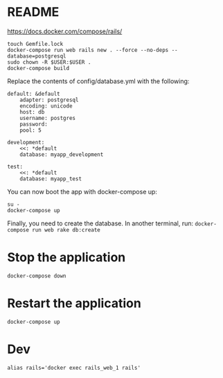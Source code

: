 # README

https://docs.docker.com/compose/rails/

```
touch Gemfile.lock
docker-compose run web rails new . --force --no-deps --database=postgresql
sudo chown -R $USER:$USER .
docker-compose build
```

Replace the contents of config/database.yml with the following:
```
default: &default
    adapter: postgresql
    encoding: unicode
    host: db
    username: postgres
    password:
    pool: 5

development:
    <<: *default
    database: myapp_development

test:
    <<: *default
    database: myapp_test
```

You can now boot the app with docker-compose up:
```
su -
docker-compose up
```

Finally, you need to create the database. In another terminal, run:
`docker-compose run web rake db:create`

# Stop the application

`docker-compose down`

# Restart the application

`docker-compose up`

# Dev

`alias rails='docker exec rails_web_1 rails'`
